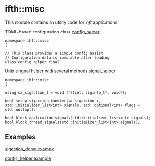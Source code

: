 # ifth::misc

This module contains an utility code for *ihft* applications.

TOML-based configuration class [config_helper](include/misc/config_helper.h)

```
namespace ihft::misc
{

// This class provides a simple config assist
// Configuration data is immutable after loading
class config_helper final
```

Unix singnal helper with several methods [signal_helper](include/misc/signal_helper.h)

```
namespace ihft::misc
{

using sa_sigaction_t = void (*)(int, siginfo_t*, void*);

bool setup_sigaction_handler(sa_sigaction_t, std::initializer_list<int> signals, std::optional<int> flags = std::nullopt);

bool block_application_signals(std::initializer_list<int> signals);
bool block_thread_signals(std::initializer_list<int> signals);
```

## Examples

[sigaction_demo example](example/sigaction_demo.cpp)

[config_helper example](example/config_helper_demo.cpp)
